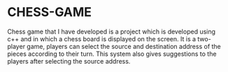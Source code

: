 # CHESS-GAME
Chess game that I have developed is a project which is developed using c++ and in which a chess board is displayed on the screen. It is a two-player game, players can select the source and destination address of the pieces according to their turn. This system also gives suggestions to the players after selecting the source address.
